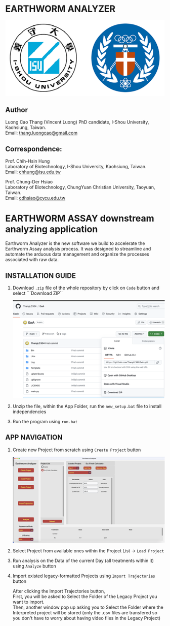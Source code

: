 # EARTHWORM ANALYZER

![alt text](https://github.com/ThangLC304/SpiderID_APP/blob/main/bin/support/universities.png?raw=true)

## Author

Luong Cao Thang (Vincent Luong)
PhD candidate, I-Shou University, Kaohsiung, Taiwan.  
Email: [thang.luongcao@gmail.com](mailto:thang.luongcao@gmail.com)  

## Correspondence:

Prof. Chih-Hsin Hung  
Laboratory of Biotechnology, I-Shou University, Kaohsiung, Taiwan.  
Email: [chhung@isu.edu.tw](mailto:chhung@isu.edu.tw)  

Prof. Chung-Der Hsiao  
Laboratory of Biotechnology, ChungYuan Christian University, Taoyuan, Taiwan.  
Email: [cdhsiao@cycu.edu.tw](mailto:cdhsiao@cycu.edu.tw)  


# EARTHWORM ASSAY downstream analyzing application
Earthworm Analyzer is the new software we build to accelerate the Earthworm Assay analysis process. It was designed to streamline and automate the arduous data management and organize the processes associated with raw data.

## INSTALLATION GUIDE

1. Download ```.zip``` file of the whole repository by click on ```Code``` button and select ```Download ZIP``

    ![download_button](https://github.com/ThangLC304/EwA/blob/main/Bin/support/download_button.png)

2. Unzip the file, within the App Folder, run the ```new_setup.bat``` file to install independencies

3. Run the program using ```run.bat```

## APP NAVIGATION

1. Create new Project from scratch using ```Create Project``` button

    ![App_Screen](https://github.com/ThangLC304/EwA/blob/main/Bin/support/app_screen.png)

2. Select Project from available ones within the Project List -> ```Load Project```

3. Run analysis on the Data of the current Day (all treatments within it) using ```Analyze``` button

4. Import existed legacy-formatted Projects using ```Import Trajectories``` button

    After clicking the Import Trajectories button, <br>
    First, you will be asked to Select the Folder of the Legacy Project you want to import. <br>
    Then, another window pop up asking you to Select the Folder where the Interpreted project will be stored (only the .csv files are transfered so you don't have to worry about having video files in the Legacy Project)




